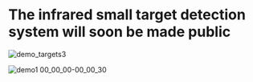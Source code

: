 # The infrared small target detection system will soon be made public


![demo_targets3](https://github.com/ice-flow/IRSTD-SYSTEM/assets/147463142/4ea02b87-9934-4736-956e-2d37b04ad3d4)

![demo1 00_00_00-00_00_30](https://github.com/ice-flow/IRSTD-SYSTEM/assets/147463142/bc1ca1f3-7519-4eb3-93bb-0da53bc957d0)
